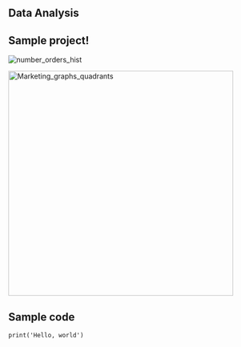 ## Data Analysis

## Sample project!

![number_orders_hist](https://user-images.githubusercontent.com/93352455/167066987-c446e774-221e-4a4d-9d73-323876bfecec.jpeg)

<img width="449" alt="Marketing_graphs_quadrants" src="https://user-images.githubusercontent.com/93352455/167239625-5d08f005-100c-4069-afc2-c27d0d6f2864.png">


## Sample code

```
print('Hello, world')
```
